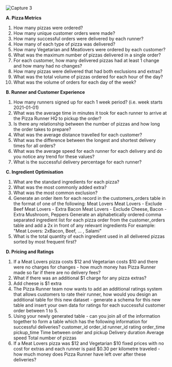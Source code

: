 ![Capture 3](https://user-images.githubusercontent.com/102500744/164885925-8413d521-bca0-4ef7-a090-883a3f7308c2.PNG)

**A. Pizza Metrics**
1. How many pizzas were ordered?
2. How many unique customer orders were made?
3. How many successful orders were delivered by each runner?
4. How many of each type of pizza was delivered?
5. How many Vegetarian and Meatlovers were ordered by each customer?
6. What was the maximum number of pizzas delivered in a single order?
7. For each customer, how many delivered pizzas had at least 1 change and how many had no changes?
8. How many pizzas were delivered that had both exclusions and extras?
9. What was the total volume of pizzas ordered for each hour of the day?
10. What was the volume of orders for each day of the week?

**B. Runner and Customer Experience**
1. How many runners signed up for each 1 week period? (i.e. week starts 2021-01-01)
2. What was the average time in minutes it took for each runner to arrive at the Pizza Runner HQ to pickup the order?
3. Is there any relationship between the number of pizzas and how long the order takes to prepare?
4. What was the average distance travelled for each customer?
5. What was the difference between the longest and shortest delivery times for all orders?
6. What was the average speed for each runner for each delivery and do you notice any trend for these values?
7. What is the successful delivery percentage for each runner?

**C. Ingredient Optimisation**
1. What are the standard ingredients for each pizza?
2. What was the most commonly added extra?
3. What was the most common exclusion?
4. Generate an order item for each record in the customers_orders table in the format of one of the following:
    Meat Lovers
    Meat Lovers - Exclude Beef
    Meat Lovers - Extra Bacon
    Meat Lovers - Exclude Cheese, Bacon - Extra Mushroom, Peppers
    Generate an alphabetically ordered comma separated ingredient list for each pizza order from the customer_orders table and add a 2x in front of any relevant ingredients
    For example: "Meat Lovers: 2xBacon, Beef, ... , Salami"
5. What is the total quantity of each ingredient used in all delivered pizzas sorted by most frequent first?

**D. Pricing and Ratings**
1. If a Meat Lovers pizza costs $12 and Vegetarian costs $10 and there were no charges for changes - how much money has Pizza Runner made so far if there are no delivery fees?
2. What if there was an additional $1 charge for any pizza extras?
3. Add cheese is $1 extra
4. The Pizza Runner team now wants to add an additional ratings system that allows customers to rate their runner, how would you design an additional table for this new dataset - generate a schema for this new table and insert your own data for ratings for each successful customer order between 1 to 5.
5. Using your newly generated table - can you join all of the information together to form a table which has the following information for successful deliveries?
   customer_id
   order_id
   runner_id
   rating
   order_time
   pickup_time
   Time between order and pickup
   Delivery duration
   Average speed
   Total number of pizzas
6. If a Meat Lovers pizza was $12 and Vegetarian $10 fixed prices with no cost for extras and each runner is paid $0.30 per kilometre traveled - how much money does Pizza Runner have left over after these deliveries?
